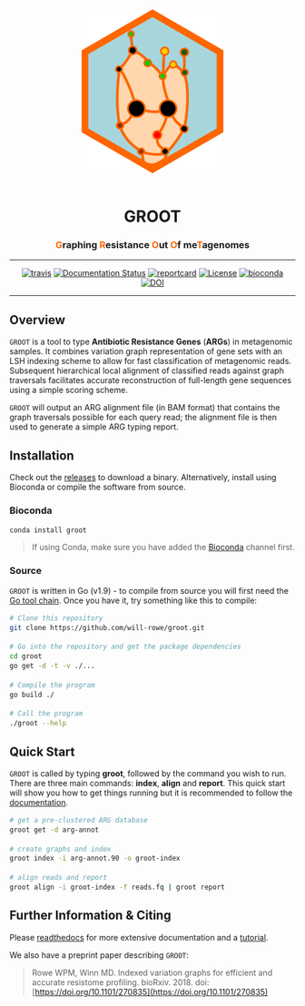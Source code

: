<div align="center">
  <img src="paper/img/misc/groot-logo.png?raw=true?" alt="groot-logo" width="250">
  <br><br>
  <h1>GROOT</h1>
  <h3><a style="color:#FF6600">G</a>raphing <a style="color:#FF6600">R</a>esistance <a style="color:#FF6600">O</a>ut <a style="color:#FF6600">O</a>f me<a style="color:#FF6600">T</a>agenomes</h3>
  <hr>
  <a href="https://travis-ci.org/will-rowe/groot"><img src="https://travis-ci.org/will-rowe/groot.svg?branch=master" alt="travis"></a>
  <a href='http://groot-documentation.readthedocs.io/en/latest/?badge=latest'><img src='https://readthedocs.org/projects/groot-documentation/badge/?version=latest' alt='Documentation Status' /></a>
 <a href="https://goreportcard.com/report/github.com/will-rowe/groot"><img src="https://goreportcard.com/badge/github.com/will-rowe/groot" alt="reportcard"></a>
  <a href="https://github.com/will-rowe/groot/blob/master/LICENSE"><img src="https://img.shields.io/badge/license-MIT-orange.svg" alt="License"></a>
  <a href="https://bioconda.github.io/recipes/groot/README.html"><img src="https://anaconda.org/bioconda/groot/badges/version.svg" alt="bioconda"></a>
  <a href="https://zenodo.org/badge/latestdoi/117543539"><img src="https://zenodo.org/badge/117543539.svg" alt="DOI"></a>
</div>

***

## Overview

`GROOT` is a tool to type **Antibiotic Resistance Genes** (**ARGs**) in metagenomic samples. It combines variation graph representation of gene sets with an LSH indexing scheme to allow for fast classification of metagenomic reads. Subsequent hierarchical local alignment of classified reads against graph traversals facilitates accurate reconstruction of full-length gene sequences using a simple scoring scheme.

`GROOT` will output an ARG alignment file (in BAM format) that contains the graph traversals possible for each query read; the alignment file is then used to generate a simple ARG typing report.


## Installation

Check out the [releases](https://github.com/will-rowe/groot/releases) to download a binary. Alternatively, install using Bioconda or compile the software from source.

### Bioconda

```
conda install groot
```

> If using Conda, make sure you have added the [Bioconda](https://bioconda.github.io/) channel first.

### Source

`GROOT` is written in Go (v1.9) - to compile from source you will first need the [Go tool chain](https://golang.org/doc/install). Once you have it, try something like this to compile:

```bash
# Clone this repository
git clone https://github.com/will-rowe/groot.git

# Go into the repository and get the package dependencies
cd groot
go get -d -t -v ./...

# Compile the program
go build ./

# Call the program
./groot --help
```


## Quick Start

`GROOT` is called by typing **groot**, followed by the command you wish to run. There are three main commands: **index**, **align** and **report**. This quick start will show you how to get things running but it is recommended to follow the [documentation](http://groot-documentation.readthedocs.io/en/latest/?badge=latest).

```bash
# get a pre-clustered ARG database
groot get -d arg-annot

# create graphs and index
groot index -i arg-annot.90 -o groot-index

# align reads and report
groot align -i groot-index -f reads.fq | groot report
```


## Further Information & Citing

Please [readthedocs](http://groot-documentation.readthedocs.io/en/latest/?badge=latest) for more extensive documentation and a [tutorial](https://groot-documentation.readthedocs.io/en/latest/tutorial.html).

We also have a preprint paper describing `GROOT`:

> Rowe WPM, Winn MD. Indexed variation graphs for efficient and accurate resistome profiling. bioRxiv. 2018. doi: [https://doi.org/10.1101/270835](https://doi.org/10.1101/270835)
